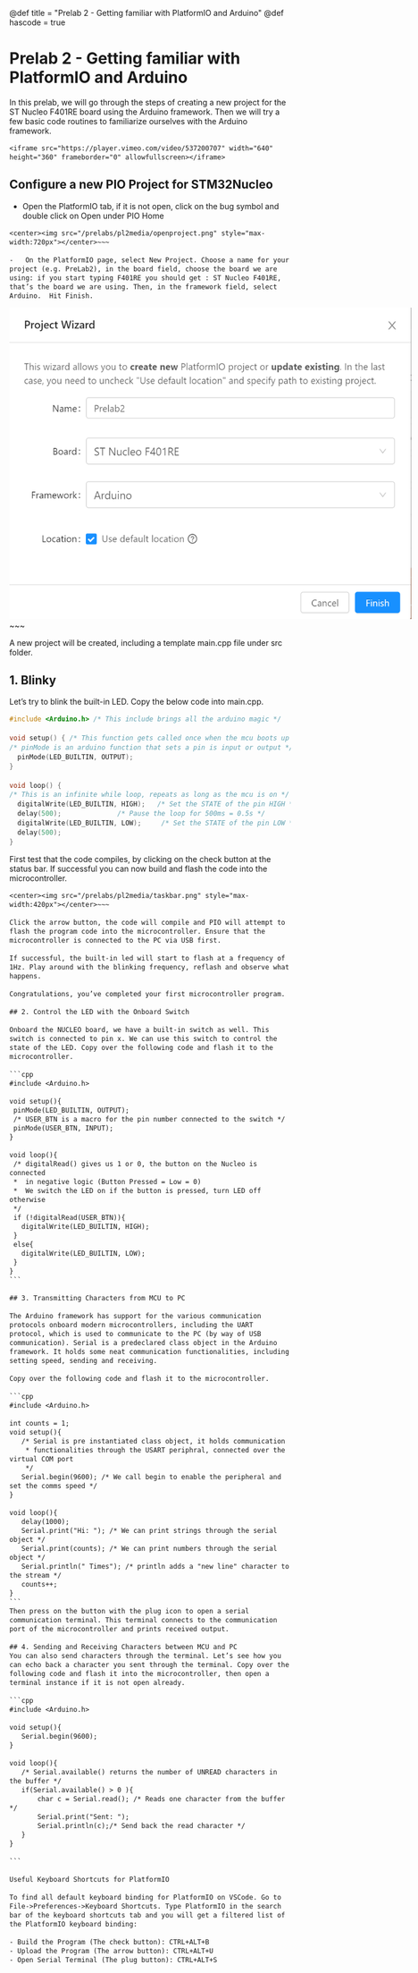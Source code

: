 @def title = "Prelab 2 - Getting familiar with PlatformIO and Arduino"
@def hascode = true

# Prelab 2 - Getting familiar with PlatformIO and Arduino
In this prelab, we will go through the steps of creating a new project for the ST Nucleo F401RE board using the Arduino framework. Then we will try a few basic code routines to familiarize ourselves with the Arduino framework. 
~~~
<iframe src="https://player.vimeo.com/video/537200707" width="640" height="360" frameborder="0" allowfullscreen></iframe>
~~~

## Configure a new PIO Project for STM32Nucleo
-	Open the PlatformIO tab, if it is not open, click on the bug symbol and double click on Open under PIO Home
 ~~~
<center><img src="/prelabs/pl2media/openproject.png" style="max-width:720px"></center>~~~ 

-	On the PlatformIO page, select New Project. Choose a name for your project (e.g. PreLab2), in the board field, choose the board we are using: if you start typing F401RE you should get : ST Nucleo F401RE, that’s the board we are using. Then, in the framework field, select Arduino.  Hit Finish.
~~~
<center><img src="/prelabs/pl2media/projectwizard.png" style="max-width:720px"></center>~~~ 

A new project will be created, including a template main.cpp file under src folder. 


## 1. Blinky
Let’s try to blink the built-in LED. Copy the below code into main.cpp.

```cpp
#include <Arduino.h> /* This include brings all the arduino magic */

void setup() { /* This function gets called once when the mcu boots up */
/* pinMode is an arduino function that sets a pin is input or output */  
  pinMode(LED_BUILTIN, OUTPUT); 
}

void loop() { 
/* This is an infinite while loop, repeats as long as the mcu is on */  
  digitalWrite(LED_BUILTIN, HIGH);   /* Set the STATE of the pin HIGH */
  delay(500);              /* Pause the loop for 500ms = 0.5s */
  digitalWrite(LED_BUILTIN, LOW);     /* Set the STATE of the pin LOW */
  delay(500);
}
```

First test that the code compiles, by clicking on the check button at the status bar. If successful you can now build and flash the code into the microcontroller. 
 ~~~
<center><img src="/prelabs/pl2media/taskbar.png" style="max-width:420px"></center>~~~ 

Click the arrow button, the code will compile and PIO will attempt to flash the program code into the microcontroller. Ensure that the microcontroller is connected to the PC via USB first. 

If successful, the built-in led will start to flash at a frequency of 1Hz. Play around with the blinking frequency, reflash and observe what happens.

Congratulations, you’ve completed your first microcontroller program. 

## 2. Control the LED with the Onboard Switch

Onboard the NUCLEO board, we have a built-in switch as well. This switch is connected to pin x. We can use this switch to control the state of the LED. Copy over the following code and flash it to the microcontroller. 

```cpp
#include <Arduino.h>

void setup(){
  pinMode(LED_BUILTIN, OUTPUT);
  /* USER_BTN is a macro for the pin number connected to the switch */
  pinMode(USER_BTN, INPUT); 
}

void loop(){
  /* digitalRead() gives us 1 or 0, the button on the Nucleo is connected 
  *  in negative logic (Button Pressed = Low = 0)
  *  We switch the LED on if the button is pressed, turn LED off otherwise
  */
  if (!digitalRead(USER_BTN)){
    digitalWrite(LED_BUILTIN, HIGH);
  }
  else{
    digitalWrite(LED_BUILTIN, LOW);
  }
}
```

## 3. Transmitting Characters from MCU to PC

The Arduino framework has support for the various communication protocols onboard modern microcontrollers, including the UART protocol, which is used to communicate to the PC (by way of USB communication). Serial is a predeclared class object in the Arduino framework. It holds some neat communication functionalities, including setting speed, sending and receiving. 

Copy over the following code and flash it to the microcontroller. 

```cpp
#include <Arduino.h>

int counts = 1;
void setup(){
    /* Serial is pre instantiated class object, it holds communication
     * functionalities through the USART periphral, connected over the virtual COM port
     */
    Serial.begin(9600); /* We call begin to enable the peripheral and set the comms speed */
}

void loop(){
    delay(1000);
    Serial.print("Hi: "); /* We can print strings through the serial object */
    Serial.print(counts); /* We can print numbers through the serial object */
    Serial.println(" Times"); /* println adds a "new line" character to the stream */
    counts++;
}
```
Then press on the button with the plug icon to open a serial communication terminal. This terminal connects to the communication port of the microcontroller and prints received output. 

## 4. Sending and Receiving Characters between MCU and PC
You can also send characters through the terminal. Let’s see how you can echo back a character you sent through the terminal. Copy over the following code and flash it into the microcontroller, then open a terminal instance if it is not open already. 

```cpp
#include <Arduino.h>

void setup(){
    Serial.begin(9600);
}

void loop(){
    /* Serial.available() returns the number of UNREAD characters in the buffer */
    if(Serial.available() > 0 ){
        char c = Serial.read(); /* Reads one character from the buffer */
        Serial.print("Sent: "); 
        Serial.println(c);/* Send back the read character */
    }
}

```

Useful Keyboard Shortcuts for PlatformIO

To find all default keyboard binding for PlatformIO on VSCode. Go to File->Preferences->Keyboard Shortcuts. Type PlatformIO in the search bar of the keyboard shortcuts tab and you will get a filtered list of the PlatformIO keyboard binding: 

- Build the Program (The check button): CTRL+ALT+B
- Upload the Program (The arrow button): CTRL+ALT+U
- Open Serial Terminal (The plug button): CTRL+ALT+S
